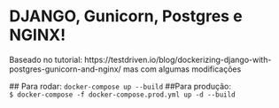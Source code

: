 # DJANGO, Gunicorn, Postgres e NGINX!
<p>Baseado no tutorial: https://testdriven.io/blog/dockerizing-django-with-postgres-gunicorn-and-nginx/
mas com algumas modificações</p>
## Para rodar:
<code>docker-compose up --build</code>
##Para produção:
<code>
$ docker-compose -f docker-compose.prod.yml up -d --build
</code>